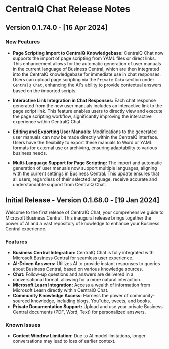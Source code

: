 # CentralQ Chat Release Notes

## Version 0.1.74.0 - [16 Apr 2024]

### New Features

- **Page Scripting Import to CentralQ Knowledgebase:**
  CentralQ Chat now supports the import of page scripting from YAML files or direct links. This enhancement allows for the automatic generation of user manuals in the current language of Business Central, which are then integrated into the CentralQ knowledgebase for immediate use in chat responses. Users can upload page scripting via the `Private Data` section under `CentralQ Chat`, enhancing the AI's ability to provide contextual answers based on the imported scripts.

- **Interactive Link Integration in Chat Responses:**
  Each chat response generated from the new user manuals includes an interactive link to the page script link. This feature enables users to directly view and execute the page scripting workflow, significantly improving the interactive experience within CentralQ Chat.

- **Editing and Exporting User Manuals:**
  Modifications to the generated user manuals can now be made directly within the CentralQ interface. Users have the flexibility to export these manuals to Word or YAML formats for external use or archiving, ensuring adaptability to various business needs.

- **Multi-Language Support for Page Scripting:**
  The import and automatic generation of user manuals now support multiple languages, aligning with the current settings in Business Central. This update ensures that all users, regardless of their selected language, receive accurate and understandable support from CentralQ Chat.


## Initial Release - Version 0.1.68.0 - [19 Jan 2024]

Welcome to the first release of CentralQ Chat, your comprehensive guide to Microsoft Business Central. This inaugural release brings together the power of AI and a vast repository of knowledge to enhance your Business Central experience.

### Features
- **Business Central Integration:** CentralQ Chat is fully integrated with Microsoft Business Central for seamless user experience.
- **AI-Driven Answers:** Utilizes AI to provide instant responses to queries about Business Central, based on various knowledge sources.
- **Chat:** Follow-up questions and answers are delivered in a conversational format, allowing for a more natural interaction.
- **Microsoft Learn Integration:** Access a wealth of information from Microsoft Learn directly within CentralQ Chat.
- **Community Knowledge Access:** Harness the power of community-sourced knowledge, including blogs, YouTube, tweets, and books.
- **Private Documentation Support:** Upload and use your private Business Central documents (PDF, Word, Text) for personalized answers.

### Known Issues
- **Context Window Limitation:** Due to AI model limitations, longer conversations may lead to loss of earlier context.

<!-- RELEASE NOTES STRUCTURE -->
<!-- ---

## Version [Latest Version Number] - [Release Date]

### New Features
- **[Feature 1 Description]:** Brief explanation of the new feature.
- **[Feature 2 Description]:** Brief explanation of the new feature.
- ...additional features as applicable...

### Enhancements
- **[Enhancement 1]:** Description of the enhancement to existing functionality.
- **[Enhancement 2]:** Description of the enhancement to existing functionality.
- ...additional enhancements as applicable...

### Bug Fixes
- **[Bug Fix 1]:** Description of the bug fix.
- **[Bug Fix 2]:** Description of the bug fix.
- ...additional bug fixes as applicable...

### Known Issues
- **[Issue 1]:** Description of any known issues that are pending resolution.
- ...additional known issues as applicable...

## Version [Previous Version Number] - [Release Date]

### New Features
- ...new features for this version...

### Enhancements
- ...enhancements for this version...

### Bug Fixes
- ...bug fixes for this version...

### Known Issues
- ...known issues for this version...

...continue with past versions as applicable... -->